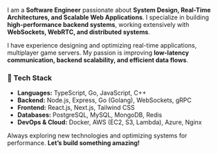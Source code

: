I am a **Software Engineer** passionate about **System Design, Real-Time Architectures, and Scalable Web Applications**. I specialize in building **high-performance backend systems**, working extensively with **WebSockets, WebRTC, and distributed systems**.

I have experience designing and optimizing real-time applications, multiplayer game servers. My passion is improving **low-latency communication, backend scalability, and efficient data flows**.

### 🔧 Tech Stack
- **Languages:** TypeScript, Go, JavaScript, C++
- **Backend:** Node.js, Express, Go (Golang), WebSockets, gRPC
- **Frontend:** React.js, Next.js, Tailwind CSS
- **Databases:** PostgreSQL, MySQL, MongoDB, Redis
- **DevOps & Cloud:** Docker, AWS (EC2, S3, Lambda), Azure, Nginx

Always exploring new technologies and optimizing systems for performance. **Let’s build something amazing!**

